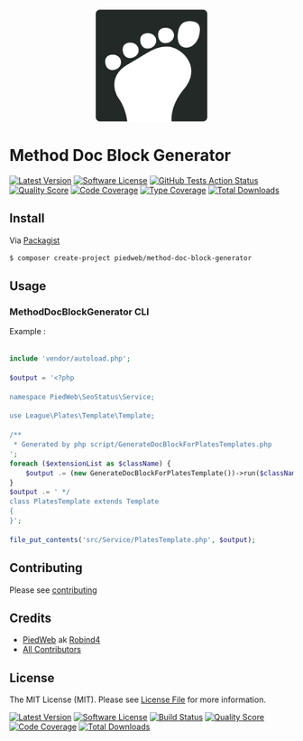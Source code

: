 <p align="center"><a href="https://dev.piedweb.com">
<img src="https://raw.githubusercontent.com/PiedWeb/piedweb-devoluix-theme/master/src/img/logo_title.png" width="200" height="200" alt="Open Source Package" />
</a></p>

# Method Doc Block Generator

[![Latest Version](https://img.shields.io/github/tag/PiedWeb/method-doc-block-generator.svg?style=flat&label=release)](https://github.com/PiedWeb/method-doc-block-generator/tags)
[![Software License](https://img.shields.io/badge/license-MIT-brightgreen.svg?style=flat)](LICENSE)
[![GitHub Tests Action Status](https://img.shields.io/github/workflow/status/PiedWeb/method-doc-block-generator/Tests?label=tests)](https://github.com/PiedWeb/PiedWeb/actions)
[![Quality Score](https://img.shields.io/scrutinizer/g/PiedWeb/PiedWeb.svg?style=flat)](https://scrutinizer-ci.com/g/PiedWeb/PiedWeb)
[![Code Coverage](https://codecov.io/gh/PiedWeb/PiedWeb/branch/main/graph/badge.svg)](https://codecov.io/gh/PiedWeb/PiedWeb/branch/main)
[![Type Coverage](https://shepherd.dev/github/PiedWeb/PiedWeb/coverage.svg)](https://shepherd.dev/github/PiedWeb/PiedWeb)
[![Total Downloads](https://img.shields.io/packagist/dt/piedweb/method-doc-block-generator.svg?style=flat)](https://packagist.org/packages/piedweb/method-doc-block-generator)


## Install

Via [Packagist](https://img.shields.io/packagist/dt/piedweb/method-doc-block-generator.svg?style=flat)

```bash
$ composer create-project piedweb/method-doc-block-generator
```

## Usage

### MethodDocBlockGenerator CLI

Example :
```php

include 'vendor/autoload.php';

$output = '<?php

namespace PiedWeb\SeoStatus\Service;

use League\Plates\Template\Template;

/**
 * Generated by php script/GenerateDocBlockForPlatesTemplates.php
';
foreach ($extensionList as $className) {
    $output .= (new GenerateDocBlockForPlatesTemplate())->run($className);
}
$output .= ' */
class PlatesTemplate extends Template
{
}';

file_put_contents('src/Service/PlatesTemplate.php', $output);
```

## Contributing

Please see [contributing](https://dev.piedweb.com/contributing)

## Credits

- [PiedWeb](https://piedweb.com) ak [Robind4](https://twitter.com/Robind4)
- [All Contributors](https://github.com/PiedWeb/:package_skake/graphs/contributors)

## License

The MIT License (MIT). Please see [License File](LICENSE) for more information.

[![Latest Version](https://img.shields.io/github/tag/PiedWeb/PiedWeb.svg?style=flat&label=release)](https://github.com/PiedWeb/PiedWeb/tags)
[![Software License](https://img.shields.io/badge/license-MIT-brightgreen.svg?style=flat)](https://github.com/PiedWeb/PiedWeb/blob/master/LICENSE)
[![Build Status](https://img.shields.io/travis/PiedWeb/PiedWeb/master.svg?style=flat)](https://travis-ci.org/PiedWeb/PiedWeb)
[![Quality Score](https://img.shields.io/scrutinizer/g/PiedWeb/PiedWeb.svg?style=flat)](https://scrutinizer-ci.com/g/PiedWeb/PiedWeb)
[![Code Coverage](https://img.shields.io/scrutinizer/coverage/g/PiedWeb/PiedWeb.svg?style=flat)](https://scrutinizer-ci.com/g/PiedWeb/PiedWeb/code-structure)
[![Total Downloads](https://img.shields.io/packagist/dt/piedweb/method-doc-block-generator.svg?style=flat)](https://packagist.org/packages/piedweb/method-doc-block-generator)
